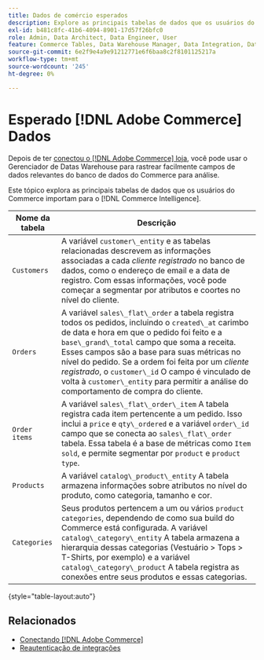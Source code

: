```yaml
---
title: Dados de comércio esperados
description: Explore as principais tabelas de dados que os usuários do Commerce importam para o Commerce Intelligence
exl-id: b481c8fc-41b6-4094-8901-17d57f26bfc0
role: Admin, Data Architect, Data Engineer, User
feature: Commerce Tables, Data Warehouse Manager, Data Integration, Data Import/Export
source-git-commit: 6e2f9e4a9e91212771e6f6baa8c2f8101125217a
workflow-type: tm+mt
source-wordcount: '245'
ht-degree: 0%

---
```


# Esperado [!DNL Adobe Commerce] Dados

Depois de ter [conectou o [!DNL Adobe Commerce] loja](../../../data-analyst/importing-data/integrations/magento.md), você pode usar o Gerenciador de Datas Warehouse para rastrear facilmente campos de dados relevantes do banco de dados do Commerce para análise.

Este tópico explora as principais tabelas de dados que os usuários do Commerce importam para o [!DNL Commerce Intelligence].

| **Nome da tabela** | **Descrição** |
|-----|-----|
| `Customers` | A variável `customer\_entity` e as tabelas relacionadas descrevem as informações associadas a cada *cliente registrado* no banco de dados, como o endereço de email e a data de registro. Com essas informações, você pode começar a segmentar por atributos e coortes no nível do cliente. |
| `Orders` | A variável `sales\_flat\_order` a tabela registra todos os pedidos, incluindo o `created\_at` carimbo de data e hora em que o pedido foi feito e a `base\_grand\_total` campo que soma a receita. Esses campos são a base para suas métricas no nível do pedido. Se a ordem foi feita por um *cliente registrado*, o `customer\_id` O campo é vinculado de volta à  `customer\_entity` para permitir a análise do comportamento de compra do cliente. |
| `Order items` | A variável `sales\_flat\_order\_item` A tabela registra cada item pertencente a um pedido. Isso inclui a `price` e `qty\_ordered` e a variável `order\_id` campo que se conecta ao `sales\_flat\_order` tabela. Essa tabela é a base de métricas como `Item sold`, e permite segmentar por `product` e `product type`. |
| `Products` | A variável `catalog\_product\_entity` A tabela armazena informações sobre atributos no nível do produto, como categoria, tamanho e cor. |
| `Categories` | Seus produtos pertencem a um ou vários `product categories`, dependendo de como sua build do Commerce está configurada. A variável `catalog\_category\_entity` A tabela armazena a hierarquia dessas categorias (Vestuário > Tops > T-Shirts, por exemplo) e a variável `catalog\_category\_product` A tabela registra as conexões entre seus produtos e essas categorias. |

{style="table-layout:auto"}

## Relacionados

* [Conectando [!DNL Adobe Commerce]](../integrations/magento.md)
* [Reautenticação de integrações](https://experienceleague.adobe.com/docs/commerce-knowledge-base/kb/how-to/mbi-reauthenticating-integrations.html)
